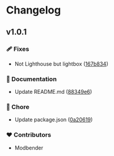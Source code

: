 # Changelog


## v1.0.1


### 🩹 Fixes

- Not Lighthouse but lightbox ([167b834](https://github.com/modbender/nuxt-easy-lightbox/commit/167b834))

### 📖 Documentation

- Update README.md ([88349e6](https://github.com/modbender/nuxt-easy-lightbox/commit/88349e6))

### 🏡 Chore

- Update package.json ([0a20619](https://github.com/modbender/nuxt-easy-lightbox/commit/0a20619))

### ❤️ Contributors

- Modbender


